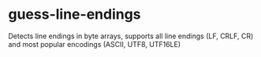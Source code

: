# guess-line-endings
Detects line endings in byte arrays, supports all line endings (LF, CRLF, CR) and most popular encodings (ASCII, UTF8, UTF16LE)
